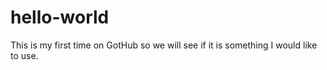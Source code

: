 # hello-world
This is my first time on GotHub so we will see if it is something I would like to use.
